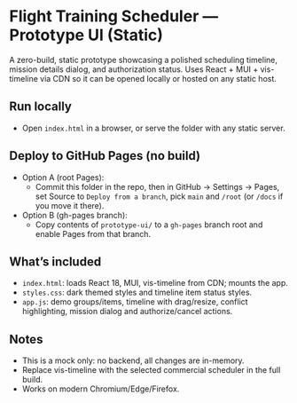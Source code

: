 # Flight Training Scheduler — Prototype UI (Static)

A zero-build, static prototype showcasing a polished scheduling timeline, mission details dialog, and authorization status. Uses React + MUI + vis-timeline via CDN so it can be opened locally or hosted on any static host.

## Run locally
- Open `index.html` in a browser, or serve the folder with any static server.

## Deploy to GitHub Pages (no build)
- Option A (root Pages):
  - Commit this folder in the repo, then in GitHub → Settings → Pages, set Source to `Deploy from a branch`, pick `main` and `/root` (or `/docs` if you move it there).
- Option B (gh-pages branch):
  - Copy contents of `prototype-ui/` to a `gh-pages` branch root and enable Pages from that branch.

## What’s included
- `index.html`: loads React 18, MUI, vis-timeline from CDN; mounts the app.
- `styles.css`: dark themed styles and timeline item status styles.
- `app.js`: demo groups/items, timeline with drag/resize, conflict highlighting, mission dialog and authorize/cancel actions.

## Notes
- This is a mock only: no backend, all changes are in-memory.
- Replace vis-timeline with the selected commercial scheduler in the full build.
- Works on modern Chromium/Edge/Firefox.
